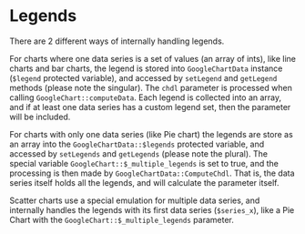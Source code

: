 

# Legends #

There are 2 different ways of internally handling legends.

For charts where one data series is a set of values (an array of ints), like line charts and bar charts, the legend is stored into `GoogleChartData` instance (`$legend` protected variable), and accessed by `setLegend` and `getLegend` methods (please note the singular). The `chdl` parameter is processed when calling `GoogleChart::computeData`. Each legend is collected into an array, and if at least one data series has a custom legend set, then the parameter will be included.

For charts with only one data series (like Pie chart) the legends are store as an array into the `GoogleChartData::$legends` protected variable, and accessed by `setLegends` and `getLegends` (please note the plural). The special variable `GoogleChart::$_multiple_legends` is set to true, and the processing is then made by `GoogleChartData::ComputeChdl`. That is, the data series itself holds all the legends, and will calculate the parameter itself.

Scatter charts use a special emulation for multiple data series, and internally handles the legends with its first data series (`$series_x`), like a Pie Chart with the `GoogleChart::$_multiple_legends` parameter.
